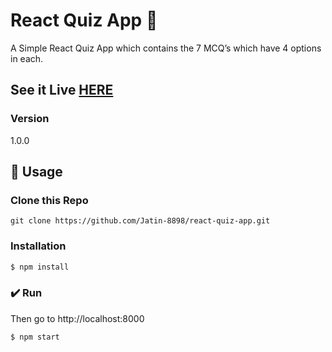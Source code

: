 #  React Quiz App 💎

A Simple React Quiz App which contains the 7 MCQ’s which have 4 options in each.

## See it Live [HERE](https://react-quiz-jatin8898.netlify.com/) 

### Version
1.0.0

## 📝 Usage

### Clone this Repo
```
git clone https://github.com/Jatin-8898/react-quiz-app.git
```
### Installation

```sh
$ npm install
```

### ✔️ Run

Then go to http://localhost:8000

```sh
$ npm start
```

